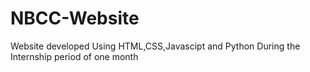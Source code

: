 # NBCC-Website
Website developed Using HTML,CSS,Javascipt and Python During the Internship period of one month

